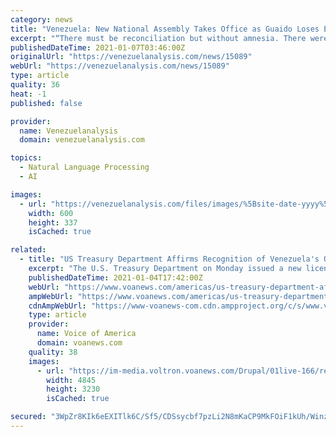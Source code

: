 ```yaml
---
category: news
title: "Venezuela: New National Assembly Takes Office as Guaido Loses EU Recognition"
excerpt: "“There must be reconciliation but without amnesia. There were crimes against the most humble people which must be paid for,” Rodríguez assured in his opening speech. The new AN president went on to call on new legislators to listen to people’s ..."
publishedDateTime: 2021-01-07T03:46:00Z
originalUrl: "https://venezuelanalysis.com/news/15089"
webUrl: "https://venezuelanalysis.com/news/15089"
type: article
quality: 36
heat: -1
published: false

provider:
  name: Venezuelanalysis
  domain: venezuelanalysis.com

topics:
  - Natural Language Processing
  - AI

images:
  - url: "https://venezuelanalysis.com/files/images/%5Bsite-date-yyyy%5D/%5Bsite-date-mm%5D/george1.jpg_1718483347.jpg"
    width: 600
    height: 337
    isCached: true

related:
  - title: "US Treasury Department Affirms Recognition of Venezuela's Opposition-Held Congress"
    excerpt: "The U.S. Treasury Department on Monday issued a new license allowing certain transactions with Venezuelan opposition leader Juan Guaido despite U.S."
    publishedDateTime: 2021-01-04T17:42:00Z
    webUrl: "https://www.voanews.com/americas/us-treasury-department-affirms-recognition-venezuelas-opposition-held-congress"
    ampWebUrl: "https://www.voanews.com/americas/us-treasury-department-affirms-recognition-venezuelas-opposition-held-congress?amp"
    cdnAmpWebUrl: "https://www-voanews-com.cdn.ampproject.org/c/s/www.voanews.com/americas/us-treasury-department-affirms-recognition-venezuelas-opposition-held-congress?amp"
    type: article
    provider:
      name: Voice of America
      domain: voanews.com
    quality: 38
    images:
      - url: "https://im-media.voltron.voanews.com/Drupal/01live-166/reuters-images/2021/01/reuters_com_2020_newsml_RC29VK9J0DHW.jpg"
        width: 4845
        height: 3230
        isCached: true

secured: "3WpZr8KIk6eEXITlk6C/Sf5/CDSsycbf7pzLi2N8mKaCP9MkFOiF1kUh/Winz7i8+VJ8RsbHvQr/1eEX3TaPjDBP61fpwEKfGdz9amE8Gldj8fZD7RE1C7stGZ4t3RBZCUVwTaKMgM7aAX+iiP6KNtpTZsUuK+hY+QxsHHekGkxHdIbIhHwRQJS/afCKhnjqHoybnPyUbHrsVbDRcseLia9Z8kk/g5qYlYrO0KuGEujJMPZ1ygDGKpHQrb2Oz6S1uEljQWWqMJ8UFn9RT0c+GAoG1Omvg7dBNaB1llIF9Msx04YYP8QB7Tes4fEf43gJ6NN0BRDcqvYoxZ1jv39AYmsS/D2n2dJKo7w0MNnDMqQ=;v30bC+TdgzkXxTR/WLsuCQ=="
---
```


